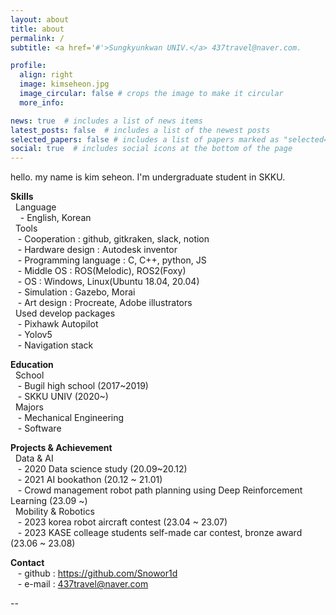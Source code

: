 ```yaml
---
layout: about
title: about
permalink: /
subtitle: <a href='#'>Sungkyunkwan UNIV.</a> 437travel@naver.com.

profile:
  align: right
  image: kimseheon.jpg
  image_circular: false # crops the image to make it circular
  more_info: 

news: true  # includes a list of news items
latest_posts: false  # includes a list of the newest posts
selected_papers: false # includes a list of papers marked as "selected={true}"
social: true  # includes social icons at the bottom of the page
---
```

hello. my name is kim seheon. I'm undergraduate student in SKKU.

**Skills**  
    &nbsp;  Language    
        &nbsp; &nbsp; - English, Korean  
    &nbsp; Tools  
        &nbsp; &nbsp;- Cooperation : github, gitkraken, slack, notion  
        &nbsp; &nbsp;- Hardware design : Autodesk inventor  
        &nbsp; &nbsp;- Programming language : C, C++, python, JS  
        &nbsp; &nbsp;- Middle OS : ROS(Melodic), ROS2(Foxy)  
        &nbsp; &nbsp;- OS : Windows, Linux(Ubuntu 18.04, 20.04)  
        &nbsp; &nbsp;- Simulation : Gazebo, Morai  
        &nbsp; &nbsp;- Art design : Procreate, Adobe illustrators  
    &nbsp; Used develop packages  
        &nbsp; &nbsp;- Pixhawk Autopilot  
        &nbsp; &nbsp;- Yolov5  
        &nbsp; &nbsp;- Navigation stack  

**Education**  
    &nbsp; School  
        &nbsp; &nbsp;- Bugil high school (2017~2019)  
        &nbsp; &nbsp;- SKKU UNIV (2020~)  
    &nbsp; Majors  
        &nbsp; &nbsp;- Mechanical Engineering  
        &nbsp; &nbsp;- Software  

**Projects & Achievement**  
    &nbsp; Data & AI  
        &nbsp; &nbsp;- 2020 Data science study (20.09~20.12)  
        &nbsp; &nbsp;- 2021 AI bookathon (20.12 ~ 21.01)  
        &nbsp; &nbsp;- Crowd management robot path planning using Deep Reinforcement Learning (23.09 ~)  
    &nbsp; Mobility & Robotics  
        &nbsp; &nbsp;- 2023 korea robot aircraft contest (23.04 ~ 23.07)  
        &nbsp; &nbsp;- 2023 KASE colleage students self-made car contest, bronze award (23.06 ~ 23.08)

**Contact**  
        &nbsp; &nbsp;- github : https://github.com/Snowor1d  
        &nbsp; &nbsp;- e-mail : 437travel@naver.com  

  

--